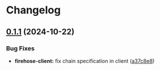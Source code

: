 # Changelog

## [0.1.1](https://github.com/semiotic-ai/veemon/compare/firehose-client-v0.1.0...firehose-client-v0.1.1) (2024-10-22)


### Bug Fixes

* **firehose-client:** fix chain specification in client ([a37c8e8](https://github.com/semiotic-ai/veemon/commit/a37c8e81d20075c0980e50a039cb580bcaaa85d1))
